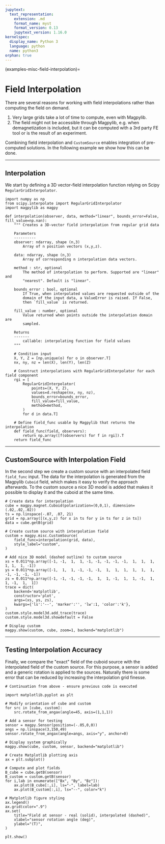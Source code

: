 ```yaml
---
jupytext:
  text_representation:
    extension: .md
    format_name: myst
    format_version: 0.13
    jupytext_version: 1.16.0
kernelspec:
  display_name: Python 3
  language: python
  name: python3
orphan: true
---
```


(examples-misc-field-interpolation)=

# Field Interpolation

There are several reasons for working with field interpolations rather than computing the field on demand.

1. Very large grids take a lot of time to compute, even with Magpylib.
2. The field might not be accessible through Magpylib, e.g. when demagnetization is included, but it can be computed with a 3rd party FE tool or is the result of an experiment.

Combining field interpolation and `CustomSource` enables integration of pre-computed solutions. In the following example we show how this can be done.

----------------------------
## Interpolation

We start by defining a 3D vector-field interpolation function relying on Scipy `RegularGridInterpolator`.

```{code-cell} ipython3
import numpy as np
from scipy.interpolate import RegularGridInterpolator
import magpylib as magpy

def interpolation(observer, data, method="linear", bounds_error=False, fill_value=np.nan):
    """ Creates a 3D-vector field interpolation from regular grid data

    Parameters
    ----------
    observer: ndarray, shape (n,3)
        Array of n position vectors (x,y,z).

    data: ndarray, shape (n,3)
        Array of corresponding n interpolation data vectors.

    method : str, optional
        The method of interpolation to perform. Supported are "linear" and
        "nearest". Default is "linear".

    bounds_error : bool, optional
        If True, when interpolated values are requested outside of the
        domain of the input data, a ValueError is raised. If False,
        then `fill_value` is returned.

    fill_value : number, optional
        Value returned when points outside the interpolation domain are
        sampled.

    Returns
    -------
        callable: interpolating function for field values
    """

    # Condition input
    X, Y, Z = [np.unique(o) for o in observer.T]
    nx, ny, nz = len(X), len(Y), len(Z)

    # Construct interpolations with RegularGridInterpolator for each field component
    rgi = [
        RegularGridInterpolator(
            points=(X, Y, Z),
            values=d.reshape(nx, ny, nz),
            bounds_error=bounds_error,
            fill_value=fill_value,
            method=method,
        )
        for d in data.T]

    # Define field_func usable by Magpylib that returns the interpolation
    def field_func(field, observers):
        return np.array([f(observers) for f in rgi]).T
    return field_func
```

----------------------------
## CustomSource with Interpolation Field

In the second step we create a custom source with an interpolated field `field_func` input. The data for the interpolation is generated from the Magpylib `Cuboid` field, which makes it easy to verify the approach afterwards. To the custom source a nice 3D model is added that makes it possible to display it and the cuboid at the same time.

```{code-cell} ipython3
# Create data for interpolation
cube = magpy.magnet.Cuboid(polarization=(0,0,1), dimension=(.02,.02,.02))
ts = np.linspace(-.07, .07, 21)
grid = np.array([(x,y,z) for x in ts for y in ts for z in ts])
data = cube.getB(grid)

# Create custom source with interpolation field
custom = magpy.misc.CustomSource(
    field_func=interpolation(grid, data),
    style_label="custom",
)

# Add nice 3D model (dashed outline) to custom source
xs = 0.011*np.array([-1, -1,  1,  1, -1, -1, -1, -1, -1,  1,  1,  1,  1, 1,  1, -1])
ys = 0.011*np.array([-1,  1,  1, -1, -1, -1,  1,  1,  1,  1,  1,  1, -1, -1, -1, -1])
zs = 0.011*np.array([-1, -1, -1, -1, -1,  1,  1, -1,  1,  1, -1,  1,  1, -1,  1,  1])
trace = dict(
    backend='matplotlib',
    constructor='plot',
    args=(xs, ys, zs),
    kwargs={'ls':'--', 'marker':'', 'lw':1, 'color':'k'},
)
custom.style.model3d.add_trace(trace)
custom.style.model3d.showdefault = False

# Display custom
magpy.show(custom, cube, zoom=1, backend="matplotlib")
```

----------------------------
## Testing Interpolation Accuracy

Finally, we compare the "exact" field of the cuboid source with the interpolated field of the custom source. For this purpose, a sensor is added and a generic rotation is applied to the sources. Naturally there is some error that can be reduced by increasing the interpolation grid finesse.

```{code-cell} ipython3
# Continuation from above - ensure previous code is executed

import matplotlib.pyplot as plt

# Modify orientation of cube and custom
for src in [cube, custom]:
    src.rotate_from_angax(angle=45, axis=(1,1,1))

# Add a sensor for testing
sensor = magpy.Sensor(position=(-.05,0,0))
angs = np.linspace(3,150,49)
sensor.rotate_from_angax(angle=angs, axis="y", anchor=0)

# Display system graphically
magpy.show(cube, custom, sensor, backend="matplotlib")

# Create Matplotlib plotting axis
ax = plt.subplot()

# Compute and plot fields
B_cube = cube.getB(sensor)
B_custom = custom.getB(sensor)
for i,lab in enumerate(["Bx", "By", "Bz"]):
    ax.plot(B_cube[:,i], ls="-", label=lab)
    ax.plot(B_custom[:,i], ls="--", color="k")

# Matplotlib figure styling
ax.legend()
ax.grid(color=".9")
ax.set(
    title="Field at sensor - real (solid), interpolated (dashed)",
    xlabel="sensor rotation angle (deg)",
    ylabel="(T)",
)

plt.show()
```

```{code-cell} ipython3

```
